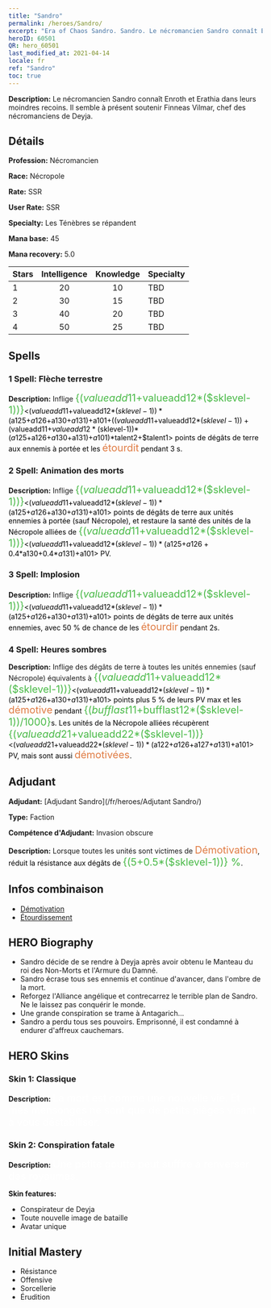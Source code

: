 ```yaml
---
title: "Sandro"
permalink: /heroes/Sandro/
excerpt: "Era of Chaos Sandro. Sandro. Le nécromancien Sandro connaît Enroth et Erathia dans leurs moindres recoins. Il semble à présent soutenir Finneas Vilmar, chef des nécromanciens de Deyja."
heroID: 60501
QR: hero_60501
last_modified_at: 2021-04-14
locale: fr
ref: "Sandro"
toc: true
---
```

 **Description:** Le nécromancien Sandro connaît Enroth et Erathia dans leurs moindres recoins. Il semble à présent soutenir Finneas Vilmar, chef des nécromanciens de Deyja.
## Détails
 **Profession:** Nécromancien

 **Race:** Nécropole

 **Rate:** SSR

 **User Rate:** SSR

 **Specialty:** Les Ténèbres se répandent

 **Mana base:** 45

 **Mana recovery:** 5.0


  | Stars   |  Intelligence  |    Knowledge   |      Specialty     |
  |---------|:---------------:|:---------------:|--------------------|
  |    1    | 20 | 10 | TBD |
  |    2    | 30 | 15 | TBD |
  |    3    | 40 | 20 | TBD |
  |    4    | 50 | 25 | TBD |

## Spells
### 1 Spell: Flèche terrestre
 **Description:** Inflige <span style="color: #48b946;font-size:20px">{($valueadd11+$valueadd12*($sklevel-1))}</span><span style="color: black"><($valueadd11+$valueadd12*($sklevel-1))*($a125+$a126+$a130+$a131)+$a101+(($valueadd11+$valueadd12*($sklevel-1))+($valueadd11+$valueadd12*($sklevel-1))*($a125+$a126+$a130+$a131)+$a101)*$talent2+$talent1> points de dégâts de terre aux ennemis à portée et les <span style="color: #e07c44;font-size:20px">étourdit</span><span style="color: black"> pendant 3 s.

### 2 Spell: Animation des morts
 **Description:** Inflige <span style="color: #48b946;font-size:20px">{($valueadd11+$valueadd12*($sklevel-1))}</span><span style="color: black"><($valueadd11+$valueadd12*($sklevel-1))*($a125+$a126+$a130+$a131)+$a101> points de dégâts de terre aux unités ennemies à portée (sauf Nécropole), et restaure la santé des unités de la Nécropole alliées de <span style="color: #48b946;font-size:20px">{($valueadd11+$valueadd12*($sklevel-1))}</span><span style="color: black"><($valueadd11+$valueadd12*($sklevel-1))*($a125+$a126+0.4*$a130+0.4*$a131)+$a101> PV.

### 3 Spell: Implosion
 **Description:** Inflige <span style="color: #48b946;font-size:20px">{($valueadd11+$valueadd12*($sklevel-1))}</span><span style="color: black"><($valueadd11+$valueadd12*($sklevel-1))*($a125+$a126+$a130+$a131)+$a101> points de dégâts de terre aux unités ennemies, avec 50 % de chance de les <span style="color: #e07c44;font-size:20px">étourdir</span><span style="color: black"> pendant 2s.

### 4 Spell: Heures sombres
 **Description:** Inflige des dégâts de terre à toutes les unités ennemies (sauf Nécropole) équivalents à <span style="color: #48b946;font-size:20px">{($valueadd11+$valueadd12*($sklevel-1))}</span><span style="color: black"><($valueadd11+$valueadd12*($sklevel-1))*($a125+$a126+$a130+$a131)+$a101> points plus 5 % de leurs PV max et les <span style="color: #e07c44;font-size:20px">démotive</span><span style="color: black"> pendant <span style="color: #48b946;font-size:20px">{($bufflast11+$bufflast12*($sklevel-1))/1000}</span><span style="color: black">s. Les unités de la Nécropole alliées récupèrent <span style="color: #48b946;font-size:20px">{($valueadd21+$valueadd22*($sklevel-1))}</span><span style="color: black"><($valueadd21+$valueadd22*($sklevel-1))*($a122+$a126+$a127+$a131)+$a101> PV, mais sont aussi <span style="color: #e07c44;font-size:20px">démotivées</span><span style="color: black">.


## Adjudant

 **Adjudant:**  [Adjudant Sandro](/fr/heroes/Adjutant Sandro/) 

 **Type:**  Faction 

 **Compétence d'Adjudant:**  Invasion obscure 

 **Description:** Lorsque toutes les unités sont victimes de <span style="color: #e07c44;font-size:20px">Démotivation</span><span style="color: black">, réduit la résistance aux dégâts de <span style="color: #48b946;font-size:20px">{(5+0.5*($sklevel-1))} %</span><span style="color: black">.

## Infos combinaison

* [Démotivation](/fr/combination/Démotivation/) 
* [Étourdissement](/fr/combination/Étourdissement/) 

## HERO Biography
   - Sandro décide de se rendre à Deyja après avoir obtenu le Manteau du roi des Non-Morts et l'Armure du Damné.
   - Sandro écrase tous ses ennemis et continue d'avancer, dans l'ombre de la mort.
   - Reforgez l'Alliance angélique et contrecarrez le terrible plan de Sandro. Ne le laissez pas conquérir le monde.
   - Une grande conspiration se trame à Antagarich...
   - Sandro a perdu tous ses pouvoirs. Emprisonné, il est condamné à endurer d'affreux cauchemars.

## HERO Skins
### Skin 1: **Classique**

 **Description:** <span style="color: #ffffff;font-size:20px">La mort est comme une nouvelle vie. Et mes mensonges ne sont que de petits pièges visant à vous déstabiliser. </span>


### Skin 2: **Conspiration fatale**

 **Description:** <span style="color: #ffffff;font-size:20px">Une petite goutte peut suffire à renverser des royaumes. </span>

 **Skin features:** 

   - Conspirateur de Deyja
   - Toute nouvelle image de bataille
   - Avatar unique


## Initial Mastery
   - Résistance
   - Offensive
   - Sorcellerie
   - Érudition
